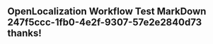 <properties
ms.topic="hero-topic"
ms.test1="hero-topic"
ms.test2="test"/>

## OpenLocalization Workflow Test MarkDown 247f5ccc-1fb0-4e2f-9307-57e2e2840d73 thanks!
